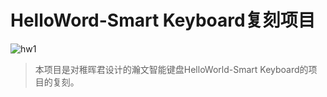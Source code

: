 # HelloWord-Smart Keyboard复刻项目

![hw1](5.Docs/2.Images/hw1.jpg)

> 本项目是对稚晖君设计的瀚文智能键盘HelloWorld-Smart Keyboard的项目的复刻。
